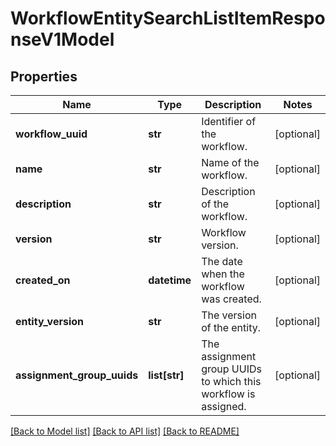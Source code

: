 # WorkflowEntitySearchListItemResponseV1Model

## Properties
Name | Type | Description | Notes
------------ | ------------- | ------------- | -------------
**workflow_uuid** | **str** | Identifier of the workflow. | [optional] 
**name** | **str** | Name of the workflow. | [optional] 
**description** | **str** | Description of the workflow. | [optional] 
**version** | **str** | Workflow version. | [optional] 
**created_on** | **datetime** | The date when the workflow was created. | [optional] 
**entity_version** | **str** | The version of the entity. | [optional] 
**assignment_group_uuids** | **list[str]** | The assignment group UUIDs to which this workflow is assigned. | [optional] 

[[Back to Model list]](../README.md#documentation-for-models) [[Back to API list]](../README.md#documentation-for-api-endpoints) [[Back to README]](../README.md)


